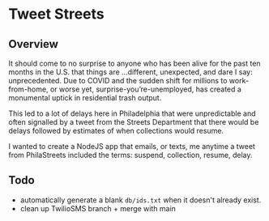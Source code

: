 # Tweet Streets

## Overview

It should come to no surprise to anyone who has been alive for the past ten months in the U.S. that things are …different, unexpected, and dare I say: unprecedented. Due to COVID and the sudden shift for millions to work-from-home, or worse yet, surprise-you’re-unemployed, has created a monumental uptick in residential trash output. 

This led to a lot of delays here in Philadelphia that were unpredictable and often signalled by a tweet from the Streets Department that there would be delays followed by estimates of when collections would resume.

I wanted to create a NodeJS app that emails, or texts, me anytime a tweet from PhilaStreets included the terms: suspend, collection, resume, delay.

## Todo

- automatically generate a blank ```db/ids.txt``` when it doesn't already exist.
- clean up TwilioSMS branch + merge with main



